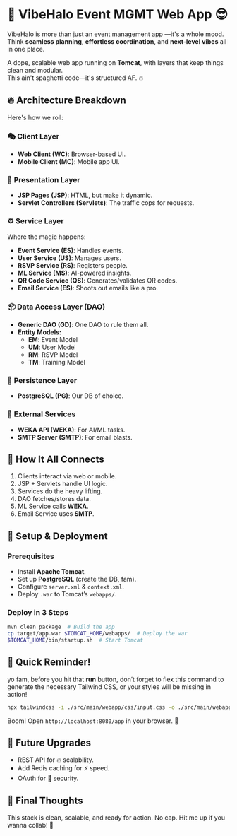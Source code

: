 # 🚀 VibeHalo Event MGMT Web App 😎

VibeHalo is more than just an event management app —it's a whole mood.  
Think **seamless planning**, **effortless coordination**, and **next-level
vibes** all in one place.

A dope, scalable web app running on **Tomcat**, with layers that keep things
clean and modular.  
This ain't spaghetti code—it's structured AF. 🔥

## 🔥 Architecture Breakdown

Here's how we roll:

### 🎭 **Client Layer**

- **Web Client (WC)**: Browser-based UI.
- **Mobile Client (MC)**: Mobile app UI.

### 🎨 **Presentation Layer**

- **JSP Pages (JSP)**: HTML, but make it dynamic.
- **Servlet Controllers (Servlets)**: The traffic cops for requests.

### ⚙️ **Service Layer**

Where the magic happens:

- **Event Service (ES)**: Handles events.
- **User Service (US)**: Manages users.
- **RSVP Service (RS)**: Registers people.
- **ML Service (MS)**: AI-powered insights.
- **QR Code Service (QS)**: Generates/validates QR codes.
- **Email Service (ES)**: Shoots out emails like a pro.

### 📦 **Data Access Layer (DAO)**

- **Generic DAO (GD)**: One DAO to rule them all.
- **Entity Models:**
  - **EM**: Event Model
  - **UM**: User Model
  - **RM**: RSVP Model
  - **TM**: Training Model

### 💾 **Persistence Layer**

- **PostgreSQL (PG)**: Our DB of choice.

### 🔌 **External Services**

- **WEKA API (WEKA)**: For AI/ML tasks.
- **SMTP Server (SMTP)**: For email blasts.

## 🔁 How It All Connects

1. Clients interact via web or mobile.
2. JSP + Servlets handle UI logic.
3. Services do the heavy lifting.
4. DAO fetches/stores data.
5. ML Service calls **WEKA**.
6. Email Service uses **SMTP**.

## 🚀 Setup & Deployment

### **Prerequisites**

- Install **Apache Tomcat**.
- Set up **PostgreSQL** (create the DB, fam).
- Configure `server.xml` & `context.xml`.
- Deploy `.war` to Tomcat’s `webapps/`.

### **Deploy in 3 Steps**

```sh
mvn clean package  # Build the app
cp target/app.war $TOMCAT_HOME/webapps/  # Deploy the war
$TOMCAT_HOME/bin/startup.sh  # Start Tomcat

```

## 🚀 Quick Reminder!

yo fam, before you hit that **run** button, don’t forget to flex this command to
generate the necessary Tailwind CSS, or your styles will be missing in action!

```sh
npx tailwindcss -i ./src/main/webapp/css/input.css -o ./src/main/webapp/css/output.css
```

Boom! Open `http://localhost:8080/app` in your browser. 🎉

## 🎯 Future Upgrades

- REST API for 🔥 scalability.
- Add Redis caching for ⚡ speed.
- OAuth for 🔐 security.

## 📌 Final Thoughts

This stack is clean, scalable, and ready for action. No cap. Hit me up if you
wanna collab! 🚀
